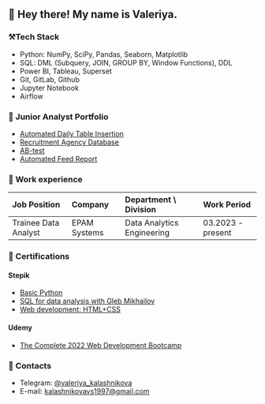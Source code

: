 ## 👋 Hey there! My name is Valeriya. 

<!---->

### ⚒️Tech Stack
- Python: NumPy, SciPy, Pandas, Seaborn, Matplotlib 
- SQL: DML (Subquery, JOIN, GROUP BY, Window Functions), DDL
- Power BI, Tableau, Superset
- Git, GitLab, Github
- Jupyter Notebook
- Airflow

<!--### 👩🏻‍💻 Projects-->

### 📁 Junior Analyst Portfolio
  
  - [Automated Daily Table Insertion](https://github.com/val-ks/DAG_daily_table_insertion)
  - [Recruitment Agency Database](https://github.com/val-ks/recruitment_agency_database)
  - [AB-test](https://github.com/val-ks/AB-test)
  - [Automated Feed Report](https://github.com/val-ks/feed_report)

### 👔 Work experience

| Job Position         | Company          | Department \ Division       | Work Period       |
|:---------------------|:-----------------|:----------------------------|:------------------|
| Trainee Data Analyst | EPAM Systems          | Data Analytics Engineering | 03.2023 - present |

### 📜 Certifications

#### Stepik
- [Basic Python](https://stepik.org/cert/1551586)
- [SQL for data analysis with Gleb Mikhailov](https://stepik.org/cert/2067372)
- [Web development: HTML+CSS](https://stepik.org/cert/910729)

#### Udemy 
- [The Complete 2022 Web Development Bootcamp](https://www.udemy.com/certificate/UC-0a1ccb32-8475-4423-b499-4933f8eb35e1/)

### 💬 Contacts
- Telegram: [@valeriya_kalashnikova](https://t.me/valeriya_kalashnikova)
- E-mail: [kalashnikovavs1997@gmail.com](mailto:kalashnikovavs1997@gmail.com)


